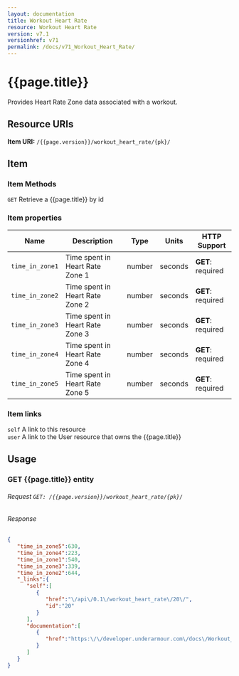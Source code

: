 ```yaml
---
layout: documentation
title: Workout Heart Rate
resource: Workout Heart Rate
version: v7.1
versionhref: v71
permalink: /docs/v71_Workout_Heart_Rate/
---
```


# {{page.title}}

Provides Heart Rate Zone data associated with a workout.

## Resource URIs

**Item URI:** `/{{page.version}}/workout_heart_rate/{pk}/`

## Item

### Item Methods

`GET` Retrieve a {{page.title}} by id  

### Item properties <a name="itemproperties"></a>

| Name         | Description          | Type      | Units               | HTTP Support                                 |
|--------------|----------------------|-----------|---------------------|----------------------------------------------|
| `time_in_zone1` | Time spent in Heart Rate Zone 1 | number | seconds | **GET**: required |
| `time_in_zone2` | Time spent in Heart Rate Zone 2 | number | seconds | **GET**: required |
| `time_in_zone3` | Time spent in Heart Rate Zone 3 | number | seconds | **GET**: required |
| `time_in_zone4` | Time spent in Heart Rate Zone 4 | number | seconds | **GET**: required |
| `time_in_zone5` | Time spent in Heart Rate Zone 5 | number | seconds | **GET**: required |

### Item links <a name="itemlinks"></a>

`self` A link to this resource  
`user` A link to the User resource that owns the {{page.title}}

## Usage

### GET {{page.title}} entity

###### Request `GET: /{{page.version}}/workout_heart_rate/{pk}/`

###### Response

```json
{
   "time_in_zone5":630,
   "time_in_zone4":223,
   "time_in_zone1":540,
   "time_in_zone3":339,
   "time_in_zone2":644,
   "_links":{
      "self":[
         {
            "href":"\/api\/0.1\/workout_heart_rate\/20\/",
            "id":"20"
         }
      ],
      "documentation":[
         {
            "href":"https:\/\/developer.underarmour.com\/docs\/Workout_Heart_Rate"
         }
      ]
   }
}
```
